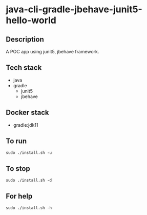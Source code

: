 # java-cli-gradle-jbehave-junit5-hello-world

## Description
A POC app using junit5,
jbehave framework.

## Tech stack
- java
- gradle
  - junit5
  - jbehave

## Docker stack
- gradle:jdk11

## To run
`sudo ./install.sh -u`

## To stop
`sudo ./install.sh -d`

## For help
`sudo ./install.sh -h`
